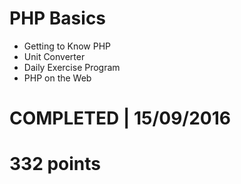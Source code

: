 # PHP Basics
- Getting to Know PHP
- Unit Converter
- Daily Exercise Program
- PHP on the Web

# COMPLETED | 15/09/2016
# 332 points
